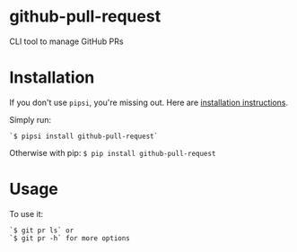 # github-pull-request

CLI tool to manage GitHub PRs


# Installation

If you don't use `pipsi`, you're missing out.
Here are [installation instructions](https://github.com/mitsuhiko/pipsi#readme).

Simply run:

    `$ pipsi install github-pull-request`

Otherwise with pip:
    `$ pip install github-pull-request`

# Usage

To use it:

    `$ git pr ls` or 
    `$ git pr -h` for more options


